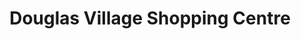 ---
title: "Douglas Village Shopping Centre"
url: /douglas/douglas-village-shopping-centre/
shop: Einkaufszentrum
---